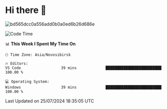 # Hi there 🧃


![bd565dcc0a556add0b0a0ed6b26d686e](https://github.com/Netall0/Netall0/assets/113532176/3b1d4b44-6a21-4538-a6ec-2ba2a7c53f63)



<!--START_SECTION:waka-->
![Code Time](http://img.shields.io/badge/Code%20Time-280%20hrs%2012%20mins-blue)

📊 **This Week I Spent My Time On** 

```text
🕑︎ Time Zone: Asia/Novosibirsk

🔥 Editors: 
VS Code                  39 mins             █████████████████████████   100.00 % 

💻 Operating System: 
Windows                  39 mins             █████████████████████████   100.00 % 
```


 Last Updated on 25/07/2024 18:35:05 UTC
<!--END_SECTION:waka-->


